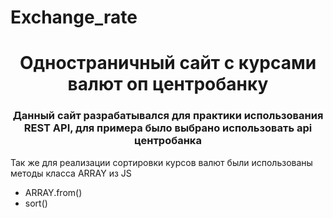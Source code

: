 # Exchange_rate
<h1 align="center">Одностраничный сайт с курсами валют оп центробанку</h1>
<h3 align="center">Данный сайт разрабатывался для практики использования REST API, для примера было выбрано использовать api центробанка</h3>
<p>Так же для реализации сортировки курсов валют были использованы методы класса ARRAY из JS</p>
<ul>
  <li>
    ARRAY.from()
  </li>
  <li>
    sort()
  </li>
</ul>
